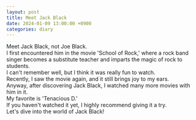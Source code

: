 ```yaml
---
layout: post
title: Meet Jack Black
date: 2024-01-09 13:00:00 +0900
categories: diary
---
```


Meet Jack Black, not Joe Black.  
I first encountered him in the movie 'School of Rock,' where a rock band singer becomes a substitute teacher and imparts the magic of rock to students.  
I can't remember well, but I think it was really fun to watch.  
Recently, I saw the movie again, and it still brings joy to my ears.  
Anyway, after discovering Jack Black, I watched many more movies with him in it.  
My favorite is 'Tenacious D.'  
If you haven't watched it yet, I highly recommend giving it a try.  
Let's dive into the world of Jack Black!  
